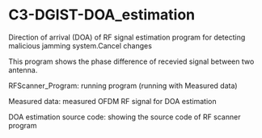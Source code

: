 # C3-DGIST-DOA_estimation
Direction of arrival (DOA) of RF signal estimation program for detecting malicious jamming system.Cancel changes

This program shows the phase difference of recevied signal between two antenna.

RFScanner_Program: running program (running with Measured data)

Measured data: measured OFDM RF signal for DOA estimation

DOA estimation source code: showing the source code of RF scanner program

